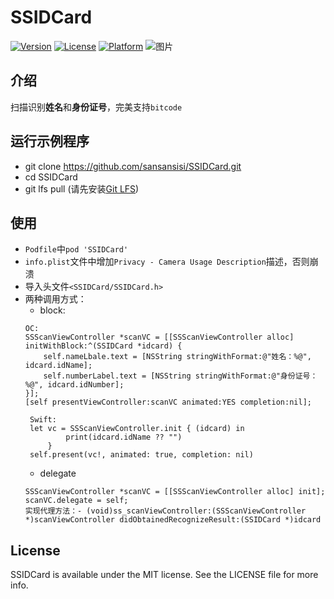 # SSIDCard

[![Version](https://img.shields.io/cocoapods/v/SSIDCard.svg?style=flat)](https://cocoapods.org/pods/SSIDCard)
[![License](https://img.shields.io/cocoapods/l/SSIDCard.svg?style=flat)](https://cocoapods.org/pods/SSIDCard)
[![Platform](https://img.shields.io/cocoapods/p/SSIDCard.svg?style=flat)](https://cocoapods.org/pods/SSIDCard)
![图片](http://oarzzvu0u.bkt.clouddn.com/ssidcard_github.gif)
## 介绍
扫描识别**姓名**和**身份证号**，完美支持`bitcode`

## 运行示例程序
- git clone https://github.com/sansansisi/SSIDCard.git
- cd SSIDCard
- git lfs pull (请先安装[Git LFS](https://git-lfs.github.com/))

## 使用
- `Podfile`中`pod 'SSIDCard'`
- `info.plist`文件中增加`Privacy - Camera Usage Description`描述，否则崩溃
- 导入头文件`<SSIDCard/SSIDCard.h>`
- 两种调用方式：
	- block:
	```
	OC:
	SSScanViewController *scanVC = [[SSScanViewController alloc] initWithBlock:^(SSIDCard *idcard) {
		self.nameLbale.text = [NSString stringWithFormat:@"姓名：%@", idcard.idName];
		self.numberLabel.text = [NSString stringWithFormat:@"身份证号：%@", idcard.idNumber];
	}];
	[self presentViewController:scanVC animated:YES completion:nil];
   ```
   ```
	Swift:
	let vc = SSScanViewController.init { (idcard) in
			print(idcard.idName ?? "")
		}
	self.present(vc!, animated: true, completion: nil)
	```
	- delegate
	```
	SSScanViewController *scanVC = [[SSScanViewController alloc] init];
	scanVC.delegate = self;
	实现代理方法：- (void)ss_scanViewController:(SSScanViewController *)scanViewController didObtainedRecognizeResult:(SSIDCard *)idcard
	```

## License

SSIDCard is available under the MIT license. See the LICENSE file for more info.

